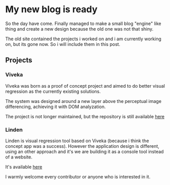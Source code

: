 # My new blog is ready

So the day have come. Finally managed to make a small blog "engine" like thing and create a new design because the old one was not that shiny.

The old site contained the projects i worked on and i am currently working on, but its gone now. So i will include them in this post.

## Projects

### Viveka

Viveka was born as a proof of concept project and aimed to do better visual regression as the currently existing solutions.

The system was designed around a new layer above the perceptual image differencing, achieving it with DOM analyzation.

The project is not longer maintained, but the repository is still available [here](https://github.com/viveka-io/viveka)
### Linden

Linden is visual regression tool based on Viveka (because i think the concept app was a success). However the application design is different, using an other approach and it's we are building it as a console tool instead of a website.

It's available [here](https://github.com/chrisakakay/linden)

I warmly welcome every contributor or anyone who is interested in it.
